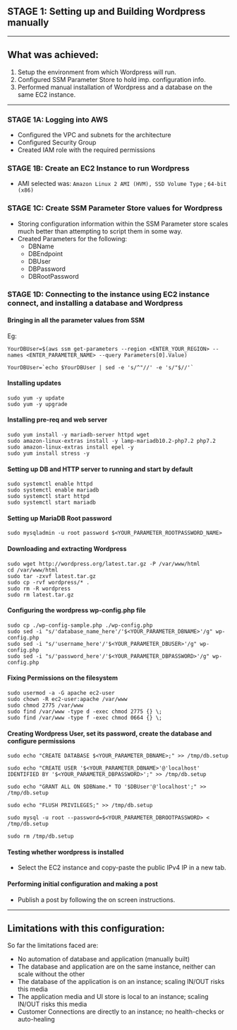 ## STAGE 1: Setting up and Building Wordpress manually

---

## What was achieved:
1.  Setup the environment from which Wordpress will run.
2.  Configured SSM Parameter Store to hold imp. configuration info.
3.  Performed manual installation of Wordpress and a database on the same EC2 instance.

---

### STAGE 1A: Logging into AWS 
- Configured the VPC and subnets for the architecture
- Configured Security Group
- Created IAM role with the required permissions

### STAGE 1B: Create an EC2 Instance to run Wordpress
- AMI selected was: `Amazon Linux 2 AMI (HVM), SSD Volume Type` ;  `64-bit (x86)` 

### STAGE 1C: Create SSM Parameter Store values for Wordpress
- Storing configuration information within the SSM Parameter store scales much better than attempting to script them in some way.
- Created Parameters for the following:
    - DBName
    - DBEndpoint
    - DBUser
    - DBPassword
    - DBRootPassword

### STAGE 1D: Connecting to the instance using EC2 instance connect, and installing a database and Wordpress

#### Bringing in all the parameter values from SSM
Eg:
```
YourDBUser=$(aws ssm get-parameters --region <ENTER_YOUR_REGION> --names <ENTER_PARAMETER_NAME> --query Parameters[0].Value)

YourDBUser=`echo $YourDBUser | sed -e 's/^"//' -e 's/"$//'`
```

#### Installing updates
```
sudo yum -y update
sudo yum -y upgrade
```

#### Installing pre-req and web server
```
sudo yum install -y mariadb-server httpd wget
sudo amazon-linux-extras install -y lamp-mariadb10.2-php7.2 php7.2
sudo amazon-linux-extras install epel -y
sudo yum install stress -y
```

#### Setting up DB and HTTP server to running and start by default
```
sudo systemctl enable httpd
sudo systemctl enable mariadb
sudo systemctl start httpd
sudo systemctl start mariadb
```

#### Setting up MariaDB Root password
```
sudo mysqladmin -u root password $<YOUR_PARAMETER_ROOTPASSWORD_NAME>
```

#### Downloading and extracting Wordpress
```
sudo wget http://wordpress.org/latest.tar.gz -P /var/www/html
cd /var/www/html
sudo tar -zxvf latest.tar.gz
sudo cp -rvf wordpress/* .
sudo rm -R wordpress
sudo rm latest.tar.gz
```

#### Configuring the wordpress wp-config.php file
```
sudo cp ./wp-config-sample.php ./wp-config.php
sudo sed -i "s/'database_name_here'/'$<YOUR_PARAMETER_DBNAME>'/g" wp-config.php
sudo sed -i "s/'username_here'/'$<YOUR_PARAMETER_DBUSER>'/g" wp-config.php
sudo sed -i "s/'password_here'/'$<YOUR_PARAMETER_DBPASSWORD>'/g" wp-config.php
```

#### Fixing Permissions on the filesystem
```
sudo usermod -a -G apache ec2-user   
sudo chown -R ec2-user:apache /var/www
sudo chmod 2775 /var/www
sudo find /var/www -type d -exec chmod 2775 {} \;
sudo find /var/www -type f -exec chmod 0664 {} \;
```

#### Creating Wordpress User, set its password, create the database and configure permissions
```
sudo echo "CREATE DATABASE $<YOUR_PARAMETER_DBNAME>;" >> /tmp/db.setup

sudo echo "CREATE USER '$<YOUR_PARAMETER_DBNAME>'@'localhost' IDENTIFIED BY '$<YOUR_PARAMETER_DBPASSWORD>';" >> /tmp/db.setup

sudo echo "GRANT ALL ON $DBName.* TO '$DBUser'@'localhost';" >> /tmp/db.setup

sudo echo "FLUSH PRIVILEGES;" >> /tmp/db.setup

sudo mysql -u root --password=$<YOUR_PARAMETER_DBROOTPASSWORD> < /tmp/db.setup

sudo rm /tmp/db.setup
```

#### Testing whether wordpress is installed
  
- Select the EC2 instance and copy-paste the public IPv4 IP in a new tab.

#### Performing initial configuration and making a post
- Publish a post by following the on screen instructions.

---


## Limitations with this configuration:

So far the limitations faced are:

- No automation of database and application (manually built)
- The database and application are on the same instance, neither can scale without the other
- The database of the application is on an instance; scaling IN/OUT risks this media
- The application media and UI store is local to an instance; scaling IN/OUT risks this media
- Customer Connections are directly to an instance; no health-checks or auto-healing
